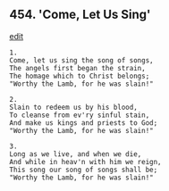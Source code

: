 
## 454.  'Come, Let Us Sing'
[edit](https://docs.google.com/document/d/1fMpMdQL7OjX9AuUkJ03IKoyMlIX5PHrR/edit?mode=html)



    1.
    Come, let us sing the song of songs,
    The angels first began the strain,
    The homage which to Christ belongs;
    "Worthy the Lamb, for he was slain!"

    2.
    Slain to redeem us by his blood,
    To cleanse from ev'ry sinful stain,
    And make us kings and priests to God;
    "Worthy the Lamb, for he was slain!"

    3.
    Long as we live, and when we die,
    And while in heav'n with him we reign,
    This song our song of songs shall be;
    "Worthy the Lamb, for he was slain!"
